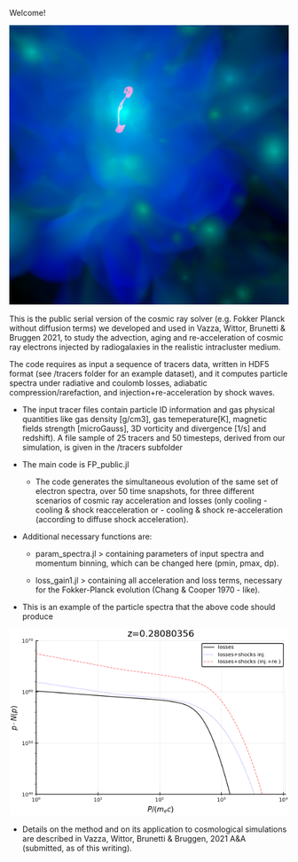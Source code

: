 Welcome!

<img src="bg.png" alt="alt text" width="whatever" height="whatever">

This is the public serial version of the cosmic ray solver (e.g. Fokker Planck without diffusion terms) we developed and used in Vazza, Wittor, Brunetti & Bruggen 2021, to study the advection, aging and re-acceleration of cosmic ray electrons injected by radiogalaxies in the realistic intracluster medium. 

The code requires as input a sequence of tracers data, written in HDF5 format (see /tracers folder for an example dataset), and it computes particle spectra under radiative and coulomb losses, adiabatic compression/rarefaction, and injection+re-acceleration by shock waves. 

- The input tracer files contain particle ID information and gas physical quantities like gas density [g/cm3], gas temeperature[K], magnetic fields strength [microGauss],  3D vorticity and divergence [1/s] and redshift). 
A file sample of 25 tracers and 50 timesteps, derived from our simulation, is given in the /tracers subfolder

* The main code is FP_public.jl

     - The code generates the simultaneous evolution of the same set of electron spectra, over 50 time snapshots, for three different scenarios of cosmic ray acceleration and losses (only cooling - cooling & shock reacceleration or - cooling & shock re-acceleration (according to diffuse shock acceleration). 
      

* Additional necessary functions are: 

     - param_spectra.jl  > containing  parameters of input spectra and momentum binning, which can be changed here (pmin, pmax, dp).

     -  loss_gain1.jl   > containing all acceleration and loss terms, necessary for the Fokker-Planck evolution (Chang & Cooper 1970 - like). 

* This is an example of the particle spectra that the above code should produce

<img src="spectra_out152.png" alt="alt text" width="whatever" height="whatever">



* Details on the method and on its application to cosmological simulations are described in Vazza, Wittor, Brunetti & Bruggen, 2021 A&A (submitted, as of this writing). 


